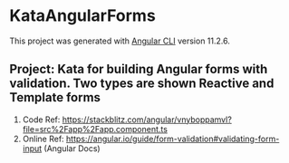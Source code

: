 # KataAngularForms

This project was generated with [Angular CLI](https://github.com/angular/angular-cli) version 11.2.6.

## Project: Kata for building Angular forms with validation. Two types are shown Reactive and Template forms

1. Code Ref: <https://stackblitz.com/angular/vnyboppamvl?file=src%2Fapp%2Fapp.component.ts>
2. Online Ref: <https://angular.io/guide/form-validation#validating-form-input> (Angular Docs)
